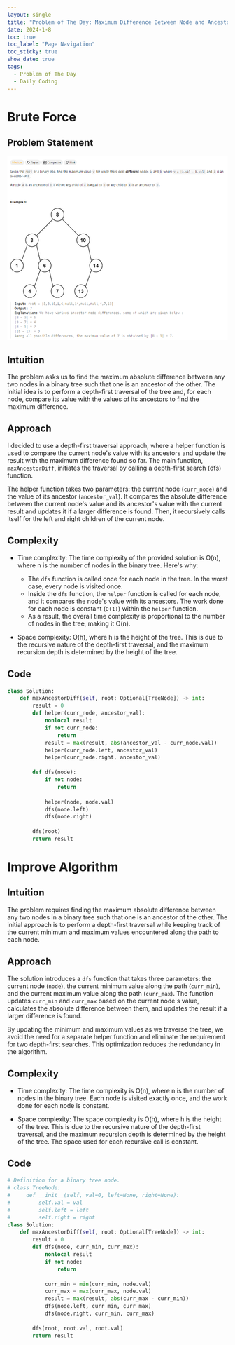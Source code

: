 ```yaml
---
layout: single
title: "Problem of The Day: Maximum Difference Between Node and Ancestor"
date: 2024-1-8
toc: true
toc_label: "Page Navigation"
toc_sticky: true
show_date: true
tags:
  - Problem of The Day
  - Daily Coding
---
```


# Brute Force
## Problem Statement
[![problem](/assets/images/2024-01-11_11-54-58-maximum-difference-between-node-and-ancestor.png)](/assets/images/2024-01-11_11-54-58-maximum-difference-between-node-and-ancestor.png)

## Intuition
The problem asks us to find the maximum absolute difference between any two nodes in a binary tree such that one is an ancestor of the other. The initial idea is to perform a depth-first traversal of the tree and, for each node, compare its value with the values of its ancestors to find the maximum difference.

## Approach
I decided to use a depth-first traversal approach, where a helper function is used to compare the current node's value with its ancestors and update the result with the maximum difference found so far. The main function, `maxAncestorDiff`, initiates the traversal by calling a depth-first search (dfs) function.

The helper function takes two parameters: the current node (`curr_node`) and the value of its ancestor (`ancestor_val`). It compares the absolute difference between the current node's value and its ancestor's value with the current result and updates it if a larger difference is found. Then, it recursively calls itself for the left and right children of the current node.

## Complexity
- Time complexity:
The time complexity of the provided solution is O(n), where n is the number of nodes in the binary tree. Here's why:
  - The `dfs` function is called once for each node in the tree. In the worst case, every node is visited once.
  - Inside the `dfs` function, the `helper` function is called for each node, and it compares the node's value with its ancestors. The work done for each node is constant (`O(1)`) within the `helper` function.
  - As a result, the overall time complexity is proportional to the number of nodes in the tree, making it O(n).

- Space complexity:
O(h), where h is the height of the tree. This is due to the recursive nature of the depth-first traversal, and the maximum recursion depth is determined by the height of the tree.

## Code
```python
class Solution:
    def maxAncestorDiff(self, root: Optional[TreeNode]) -> int:
        result = 0
        def helper(curr_node, ancestor_val):
            nonlocal result
            if not curr_node:
                return
            result = max(result, abs(ancestor_val - curr_node.val))
            helper(curr_node.left, ancestor_val)
            helper(curr_node.right, ancestor_val)

        def dfs(node):
            if not node:
                return

            helper(node, node.val)
            dfs(node.left)
            dfs(node.right)

        dfs(root)
        return result
```

# Improve Algorithm
## Intuition
The problem requires finding the maximum absolute difference between any two nodes in a binary tree such that one is an ancestor of the other. The initial approach is to perform a depth-first traversal while keeping track of the current minimum and maximum values encountered along the path to each node.

## Approach
The solution introduces a `dfs` function that takes three parameters: the current node (`node`), the current minimum value along the path (`curr_min`), and the current maximum value along the path (`curr_max`). The function updates `curr_min` and `curr_max` based on the current node's value, calculates the absolute difference between them, and updates the result if a larger difference is found.

By updating the minimum and maximum values as we traverse the tree, we avoid the need for a separate helper function and eliminate the requirement for two depth-first searches. This optimization reduces the redundancy in the algorithm.

## Complexity
- Time complexity:
The time complexity is O(n), where n is the number of nodes in the binary tree. Each node is visited exactly once, and the work done for each node is constant.

- Space complexity:
The space complexity is O(h), where h is the height of the tree. This is due to the recursive nature of the depth-first traversal, and the maximum recursion depth is determined by the height of the tree. The space used for each recursive call is constant.

## Code
```python
# Definition for a binary tree node.
# class TreeNode:
#     def __init__(self, val=0, left=None, right=None):
#         self.val = val
#         self.left = left
#         self.right = right
class Solution:
    def maxAncestorDiff(self, root: Optional[TreeNode]) -> int:
        result = 0
        def dfs(node, curr_min, curr_max):
            nonlocal result
            if not node:
                return
            
            curr_min = min(curr_min, node.val)
            curr_max = max(curr_max, node.val)
            result = max(result, abs(curr_max - curr_min))
            dfs(node.left, curr_min, curr_max)
            dfs(node.right, curr_min, curr_max)

        dfs(root, root.val, root.val)
        return result
```